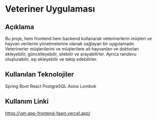 # Veteriner Uygulaması
## Açıklama
 Bu proje, hem frontend hem backend kullanarak veterinerlerin müşteri ve hayvan verilerini yönetmelerine olanak sağlayan bir uygulamadır. Veterinerler müşterilerini ve müşterilere ait hayvanları ve doktorları ekleyebilir, güncelleyebilir, silebilir ve arayabilirler. Ayrıca randevu oluşturabilir, aşı ekleyebilir ve takip edebilirler.

## Kullanılan Teknolojiler
Spring Boot
React
PostgreSQL
Axios
Lombok

## Kullanım Linki
https://vet-app-frontend-fawn.vercel.app/
